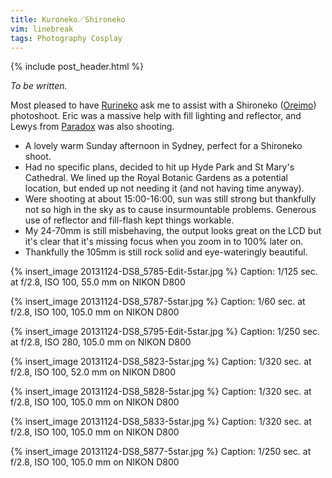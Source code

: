 ```yaml
---
title: Kuroneko／Shironeko
vim: linebreak
tags: Photography Cosplay
---
```


{% include post_header.html %}

*To be written.*

Most pleased to have [Rurineko](https://www.facebook.com/kiraracosplay) ask me to assist with a Shironeko ([Oreimo](http://en.wikipedia.org/wiki/Oreimo)) photoshoot. Eric was a massive help with fill lighting and reflector, and Lewys from [Paradox](http://www.paradoxphotos.com/) was also shooting.

* A lovely warm Sunday afternoon in Sydney, perfect for a Shironeko shoot.
* Had no specific plans, decided to hit up Hyde Park and St Mary's Cathedral. We lined up the Royal Botanic Gardens as a potential location, but ended up not needing it (and not having time anyway).
* Were shooting at about 15:00-16:00, sun was still strong but thankfully not so high in the sky as to cause insurmountable problems. Generous use of reflector and fill-flash kept things workable.
* My 24-70mm is still misbehaving, the output looks great on the LCD but it's clear that it's missing focus when you zoom in to 100% later on.
* Thankfully the 105mm is still rock solid and eye-wateringly beautiful.

{% insert_image 20131124-DS8_5785-Edit-5star.jpg %}
Caption: 1/125 sec. at f/2.8, ISO 100, 55.0 mm on NIKON D800

{% insert_image 20131124-DS8_5787-5star.jpg %}
Caption: 1/60 sec. at f/2.8, ISO 100, 105.0 mm on NIKON D800

{% insert_image 20131124-DS8_5795-Edit-5star.jpg %}
Caption: 1/250 sec. at f/2.8, ISO 280, 105.0 mm on NIKON D800

{% insert_image 20131124-DS8_5823-5star.jpg %}
Caption: 1/320 sec. at f/2.8, ISO 100, 52.0 mm on NIKON D800

{% insert_image 20131124-DS8_5828-5star.jpg %}
Caption: 1/320 sec. at f/2.8, ISO 100, 105.0 mm on NIKON D800

{% insert_image 20131124-DS8_5833-5star.jpg %}
Caption: 1/320 sec. at f/2.8, ISO 100, 105.0 mm on NIKON D800

{% insert_image 20131124-DS8_5877-5star.jpg %}
Caption: 1/250 sec. at f/2.8, ISO 100, 105.0 mm on NIKON D800

